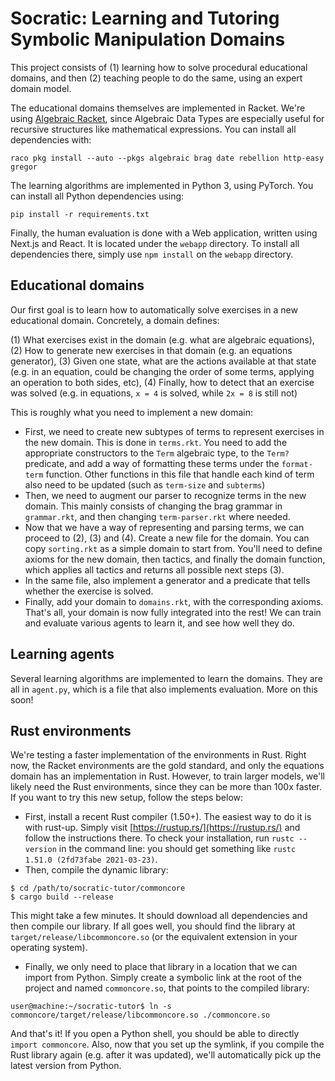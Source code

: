 # Socratic: Learning and Tutoring Symbolic Manipulation Domains

This project consists of (1) learning how to solve procedural educational domains,
and then (2) teaching people to do the same, using an expert domain model.

The educational domains themselves are implemented in Racket.
We're using [Algebraic Racket](https://docs.racket-lang.org/algebraic/ref.html),
since Algebraic Data Types are especially useful for recursive structures like
mathematical expressions. You can install all dependencies with:

```
raco pkg install --auto --pkgs algebraic brag date rebellion http-easy gregor
```

The learning algorithms are implemented in Python 3, using PyTorch. You can install
all Python dependencies using:

```
pip install -r requirements.txt
```

Finally, the human evaluation is done with a Web application, written using Next.js and React.
It is located under the `webapp` directory. To install all dependencies there, simply
use `npm install` on the `webapp` directory.

## Educational domains

Our first goal is to learn how to automatically solve exercises in a new educational domain.
Concretely, a domain defines:

(1) What exercises exist in the domain (e.g. what are algebraic equations),
(2) How to generate new exercises in that domain (e.g. an equations generator),
(3) Given one state, what are the actions available at that state (e.g. in an equation, could be changing the order of some terms, applying an operation to both sides, etc),
(4) Finally, how to detect that an exercise was solved (e.g. in equations, `x = 4` is solved, while `2x = 8` is still not)

This is roughly what you need to implement a new domain:

* First, we need to create new subtypes of terms to represent exercises in the new domain.
  This is done in `terms.rkt`. You need to add the appropriate constructors to the `Term` algebraic type,
  to the `Term?` predicate, and add a way of formatting these terms under the `format-term` function.
  Other functions in this file that handle each kind of term also need to be updated (such as `term-size` and
  `subterms`)
* Then, we need to augment our parser to recognize terms in the new domain.
  This mainly consists of changing the brag grammar in `grammar.rkt`, and then changing `term-parser.rkt`
  where needed.
* Now that we have a way of representing and parsing terms, we can proceed to (2), (3) and (4).
  Create a new file for the domain. You can copy `sorting.rkt` as a simple domain to start from.
  You'll need to define axioms for the new domain, then tactics, and finally the domain function,
  which applies all tactics and returns all possible next steps (3).
* In the same file, also implement a generator and a predicate that tells whether the exercise is solved.
* Finally, add your domain to `domains.rkt`, with the corresponding axioms. That's all, your domain is
  now fully integrated into the rest! We can train and evaluate various agents to learn it, and see how
  well they do.

## Learning agents

Several learning algorithms are implemented to learn the domains.
They are all in `agent.py`, which is a file that also implements evaluation.
More on this soon!

## Rust environments

We're testing a faster implementation of the environments in Rust. Right now, the Racket environments
are the gold standard, and only the equations domain has an implementation in Rust. However, to train
larger models, we'll likely need the Rust environments, since they can be more than 100x faster.
If you want to try this new setup, follow the steps below:

* First, install a recent Rust compiler (1.50+). The easiest way to do it is with rust-up. Simply
  visit [https://rustup.rs/](https://rustup.rs/) and follow the instructions there. To check your
  installation, run `rustc --version` in the command line: you should get something like
  `rustc 1.51.0 (2fd73fabe 2021-03-23)`.
* Then, compile the dynamic library:

```
$ cd /path/to/socratic-tutor/commoncore
$ cargo build --release
```

  This might take a few minutes. It should download all dependencies and then compile our library.
  If all goes well, you should find the library at `target/release/libcommoncore.so`
  (or the equivalent extension in your operating system).
* Finally, we only need to place that library in a location that we can import from Python.
  Simply create a symbolic link at the root of the project and named `commoncore.so`, that points
  to the compiled library:

```
user@machine:~/socratic-tutor$ ln -s commoncore/target/release/libcommoncore.so ./commoncore.so
```

And that's it! If you open a Python shell, you should be able to directly `import commoncore`.
Also, now that you set up the symlink, if you compile the Rust library again (e.g. after it was updated),
we'll automatically pick up the latest version from Python.